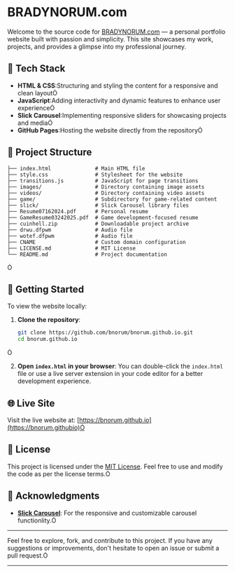 # BRADYNORUM.com

Welcome to the source code for [BRADYNORUM.com](https://bnorum.github.io) — a personal portfolio website built with passion and simplicity. This site showcases my work, projects, and provides a glimpse into my professional journey.

## 🧰 Tech Stack

- **HTML & CSS**:Structuring and styling the content for a responsive and clean layout
- **JavaScript**:Adding interactivity and dynamic features to enhance user experience
- **Slick Carousel**:Implementing responsive sliders for showcasing projects and media
- **GitHub Pages**:Hosting the website directly from the repository

## 📁 Project Structure


```plaintext
├── index.html              # Main HTML file
├── style.css               # Stylesheet for the website
├── transitions.js          # JavaScript for page transitions
├── images/                 # Directory containing image assets
├── videos/                 # Directory containing video assets
├── game/                   # Subdirectory for game-related content
├── slick/                  # Slick Carousel library files
├── Resume07162024.pdf      # Personal resume
├── GameResume03242025.pdf  # Game development-focused resume
├── cuinhell.zip            # Downloadable project archive
├── drwu.dfpwm              # Audio file
├── wotef.dfpwm             # Audio file
├── CNAME                   # Custom domain configuration
├── LICENSE.md              # MIT License
└── README.md               # Project documentation
```


## 🚀 Getting Started

To view the website locally:

1. **Clone the repository**:
   ```bash
   git clone https://github.com/bnorum/bnorum.github.io.git
   cd bnorum.github.io
   ```


2. **Open `index.html` in your browser**:
   You can double-click the `index.html` file or use a live server extension in your code editor for a better development experience.

## 🌐 Live Site

Visit the live website at: [https://bnorum.github.io](https://bnorum.githubio)

## 📄 License

This project is licensed under the [MIT License](LICENSE.md). Feel free to use and modify the code as per the license terms.

## 🙌 Acknowledgments

- **[Slick Carousel](https://github.com/kenwheeler/slick)**: For the responsive and customizable carousel functionlity.
---

Feel free to explore, fork, and contribute to this project. If you have any suggestions or improvements, don't hesitate to open an issue or submit a pull request.

--- 
